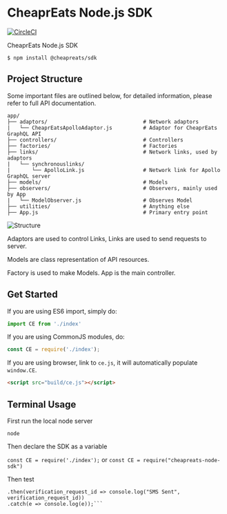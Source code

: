# CheaprEats Node.js SDK

[![CircleCI](https://circleci.com/gh/wolfbeacon/CheaprEats-Node-SDK.png?circle-token=c1dfd1730e61c19638e259c11d07de7fc3a1eba5)](https://circleci.com/gh/wolfbeacon/CheaprEats-Node-SDK)

CheaprEats Node.js SDK

```
$ npm install @cheapreats/sdk
```

## Project Structure

Some important files are outlined below, for detailed information, please refer to full API documentation.

```
app/
├── adaptors/                               # Network adaptors
|   └── CheaprEatsApolloAdaptor.js          # Adaptor for CheaprEats GraphQL API
├── controllers/                            # Controllers
├── factories/                              # Factories
├── links/                                  # Network links, used by adaptors
|   └── synchronouslinks/
|       └── ApolloLink.js                   # Network link for Apollo GraphQL server
├── models/                                 # Models
├── observers/                              # Observers, mainly used by App
|   └── ModelObserver.js                    # Observes Model
├── utilities/                              # Anything else
├── App.js                                  # Primary entry point
```

![Structure](https://i.imgur.com/BKFVAGb.png)

Adaptors are used to control Links, Links are used to send requests to server.

Models are class representation of API resources.

Factory is used to make Models. App is the main controller.


## Get Started

If you are using ES6 import, simply do:

```javascript
import CE from './index'
```

If you are using CommonJS modules, do:
```javascript
const CE = require('./index');
```

If you are using browser, link to `ce.js`, it will automatically populate `window.CE`.

```html
<script src="build/ce.js"></script>
```

## Terminal Usage
First run the local node server

```node```

Then declare the SDK as a variable

```const CE = require('./index');``` or ```const CE = require("cheapreats-node-sdk")```

Then test

```CE.Verification.sendSms(12508574718)
.then(verification_request_id => console.log("SMS Sent", verification_request_id))
.catch(e => console.log(e));```
